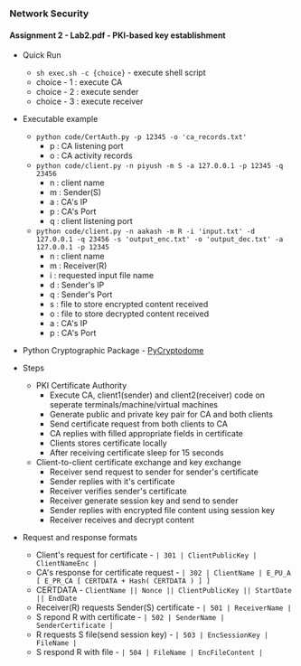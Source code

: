 ### Network Security

#### Assignment 2 - Lab2.pdf - PKI-based key establishment

- Quick Run

  - `sh exec.sh -c {choice}` - execute shell script
  - choice - 1 : execute CA
  - choice - 2 : execute sender
  - choice - 3 : execute receiver

- Executable example

  - `python code/CertAuth.py -p 12345 -o 'ca_records.txt'`
    - p : CA listening port
    - o : CA activity records
  - `python code/client.py -n piyush -m S -a 127.0.0.1 -p 12345 -q 23456`
    - n : client name
    - m : Sender(S)
    - a : CA's IP
    - p : CA's Port
    - q : client listening port
  - `python code/client.py -n aakash -m R -i 'input.txt' -d 127.0.0.1 -q 23456 -s 'output_enc.txt' -o 'output_dec.txt' -a 127.0.0.1 -p 12345`
    - n : client name
    - m : Receiver(R)
    - i : requested input file name
    - d : Sender's IP
    - q : Sender's Port
    - s : file to store encrypted content received
    - o : file to store decrypted content received
    - a : CA's IP
    - p : CA's Port

- Python Cryptographic Package - [PyCryptodome](https://www.pycryptodome.org/src/introduction)

- Steps

  - PKI Certificate Authority
    - Execute CA, client1(sender) and client2(receiver) code on seperate terminals/machine/virtual machines
    - Generate public and private key pair for CA and both clients
    - Send certificate request from both clients to CA
    - CA replies with filled appropriate fields in certificate
    - Clients stores certificate locally
    - After receiving certificate sleep for 15 seconds
  - Client-to-client certificate exchange and key exchange
    - Receiver send request to sender for sender's certificate
    - Sender replies with it's certificate
    - Receiver verifies sender's certificate
    - Receiver generate session key and send to sender
    - Sender replies with encrypted file content using session key
    - Receiver receives and decrypt content

- Request and response formats
  - Client's request for certificate - `| 301 | ClientPublicKey | ClientNameEnc |`
  - CA's response for certificate request - `| 302 | ClientName | E_PU_A [ E_PR_CA [ CERTDATA + Hash( CERTDATA ) ] ]`
  - CERTDATA - `ClientName || Nonce || ClientPublicKey || StartDate || EndDate`
  - Receiver(R) requests Sender(S) certificate - `| 501 | ReceiverName |`
  - S repond R with certificate - `| 502 | SenderName | SenderCertificate |`
  - R requests S file(send session key) - `| 503 | EncSessionKey | FileName |`
  - S respond R with file - `| 504 | FileName | EncFileContent |`
